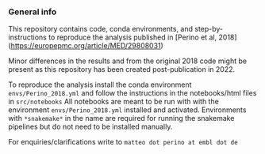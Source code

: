### General info

This repository contains code, conda environments, and step-by-instructions to reproduce the analysis published in [Perino et al, 2018] (https://europepmc.org/article/MED/29808031)

Minor differences in the results and from the original 2018 code might be present as this repository has been created post-publication in 2022.

To reproduce the analysis install the conda environment `envs/Perino_2018.yml` and follow the instructions in the notebooks/html files in `src/notebooks`
All notebooks are meant to be run with with the environment `envs/Perino_2018.yml` installed and activated. 
Environments with `*snakemake*` in the name are required for running the snakemake pipelines but do not need to be installed manually.

For enquiries/clarifications write to `matteo dot perino at embl dot de`
